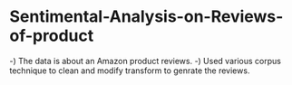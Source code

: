 # Sentimental-Analysis-on-Reviews-of-product
-) The data is about an Amazon product reviews.
-) Used various corpus technique to clean and modify transform to genrate the reviews.
